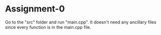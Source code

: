 # Assignment-0
Go to the "src" folder and run "main.cpp". It doesn't need any ancillary files since every function is in the main.cpp file.
